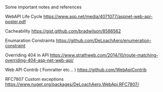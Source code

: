 Some important notes and references

WebAPI Life Cycle
https://www.asp.net/media/4071077/aspnet-web-api-poster.pdf

Cacheability
https://gist.github.com/bradwilson/8586562

Enumaration Constraints
https://github.com/DeLoachAero/enumeration-constraint

Overriding 404 in API
https://www.strathweb.com/2014/10/route-matching-overriding-404-asp-net-web-api/

Web API Contrib ( Fomratter etc... )
https://github.com/WebApiContrib

RFC7807 Custom exceptions
https://www.nuget.org/packages/DeLoachAero.WebApi.RFC7807/
